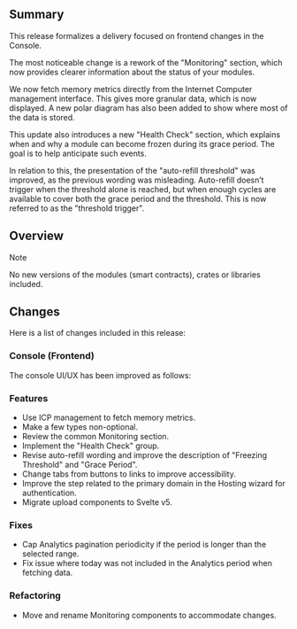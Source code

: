 ## Summary

This release formalizes a delivery focused on frontend changes in the Console.

The most noticeable change is a rework of the "Monitoring" section, which now provides clearer information about the status of your modules.

We now fetch memory metrics directly from the Internet Computer management interface. This gives more granular data, which is now displayed. A new polar diagram has also been added to show where most of the data is stored.

This update also introduces a new "Health Check" section, which explains when and why a module can become frozen during its grace period. The goal is to help anticipate such events.

In relation to this, the presentation of the "auto-refill threshold" was improved, as the previous wording was misleading. Auto-refill doesn’t trigger when the threshold alone is reached, but when enough cycles are available to cover both the grace period and the threshold. This is now referred to as the "threshold trigger".

## Overview

> [!NOTE]
> No new versions of the modules (smart contracts), crates or libraries included.

## Changes

Here is a list of changes included in this release:

### Console (Frontend)

The console UI/UX has been improved as follows:

### Features

- Use ICP management to fetch memory metrics.
- Make a few types non-optional.
- Review the common Monitoring section.
- Implement the "Health Check" group.
- Revise auto-refill wording and improve the description of "Freezing Threshold" and "Grace Period".
- Change tabs from buttons to links to improve accessibility.
- Improve the step related to the primary domain in the Hosting wizard for authentication.
- Migrate upload components to Svelte v5.

### Fixes

- Cap Analytics pagination periodicity if the period is longer than the selected range.
- Fix issue where today was not included in the Analytics period when fetching data.

### Refactoring

- Move and rename Monitoring components to accommodate changes.
